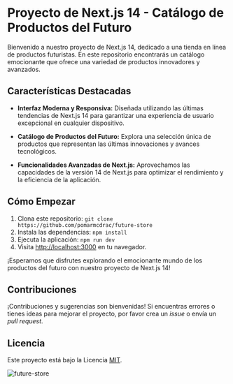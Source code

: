 # Proyecto de Next.js 14 - Catálogo de Productos del Futuro

Bienvenido a nuestro proyecto de Next.js 14, dedicado a una tienda en línea de productos futuristas. En este repositorio encontrarás un catálogo emocionante que ofrece una variedad de productos innovadores y avanzados.

## Características Destacadas

- **Interfaz Moderna y Responsiva:** Diseñada utilizando las últimas tendencias de Next.js 14 para garantizar una experiencia de usuario excepcional en cualquier dispositivo.

- **Catálogo de Productos del Futuro:** Explora una selección única de productos que representan las últimas innovaciones y avances tecnológicos.

- **Funcionalidades Avanzadas de Next.js:** Aprovechamos las capacidades de la versión 14 de Next.js para optimizar el rendimiento y la eficiencia de la aplicación.

## Cómo Empezar

1. Clona este repositorio: `git clone https://github.com/pomarmcdrac/future-store`
2. Instala las dependencias: `npm install`
3. Ejecuta la aplicación: `npm run dev`
4. Visita [http://localhost:3000](https://future-store-pomar.vercel.app) en tu navegador.

¡Esperamos que disfrutes explorando el emocionante mundo de los productos del futuro con nuestro proyecto de Next.js 14!

## Contribuciones

¡Contribuciones y sugerencias son bienvenidas! Si encuentras errores o tienes ideas para mejorar el proyecto, por favor crea un *issue* o envía un *pull request*.

## Licencia

Este proyecto está bajo la Licencia [MIT](LICENSE).

![future-store](https://github.com/pomarmcdrac/future-store/assets/99893187/07f4cc29-852c-4285-bdf4-06b35500e39d)
